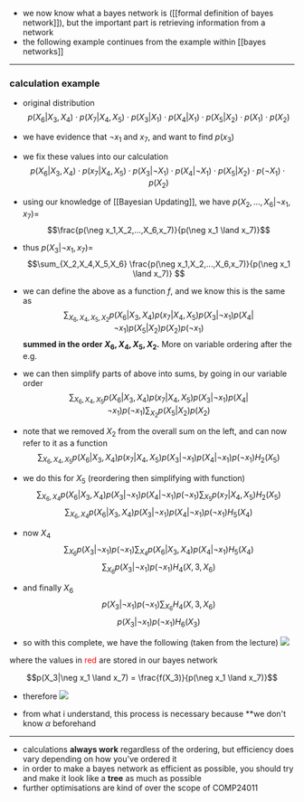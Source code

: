 - we now know what a bayes network is ([[formal definition of bayes network]]), but the important part is retrieving information from a network
- the following example continues from the example within [[bayes networks]]

***
### calculation example
- original distribution
$$ p(X_6|X_3,X_4) \cdot p(X_7|X_4,X_5) \cdot p(X_3|X_1) \cdot p(X_4|X_1) \cdot p(X_5 | X_2) \cdot p(X_1) \cdot p(X_2)$$
- we have evidence that $\neg x_1$ and $x_7$, and want to find $p(x_3)$
- we fix these values into our calculation
$$ p(X_6|X_3,X_4) \cdot p(x_7|X_4,X_5) \cdot p(X_3|\neg X_1) \cdot p(X_4|\neg X_1) \cdot p(X_5 | X_2) \cdot p(\neg X_1) \cdot p(X_2)$$

- using our knowledge of [[Bayesian Updating]], we have $p(X_2,...,X_6|\neg x_1, x_7) =$
$$\frac{p(\neg x_1,X_2,...,X_6,x_7)}{p(\neg x_1 \land x_7)}$$
- thus $p(X_3|\neg x_1, x_7) =$
$$\sum_{X_2,X_4,X_5,X_6} \frac{p(\neg x_1,X_2,...,X_6,x_7)}{p(\neg x_1 \land x_7)} $$
- we can define the above as a function $f$, and we know this is the same as
$$\sum_{X_6,X_4,X_5,X_2}p(X_6|X_3,X_4) p(x_7|X_4,X_5) p(X_3|\neg x_1) p(X_4|\neg x_1) p (X_5|X_2) p(X_2) p(\neg x_1)$$
**summed in the order $X_6, X_4, X_5, X_2$.** More on variable ordering after the e.g.

- we can then simplify parts of above into sums, by going in our variable order
  $$\sum_{X_6,X_4,X_5}p(X_6|X_3,X_4) p(x_7|X_4,X_5) p(X_3|\neg x_1) p(X_4|\neg x_1) p(\neg x_1) \sum_{X_2} p (X_5|X_2) p(X_2) $$
- note that we removed $X_2$ from the overall sum on the left, and can now refer to it as a function
 $$\sum_{X_6,X_4,X_5}p(X_6|X_3,X_4) p(x_7|X_4,X_5) p(X_3|\neg x_1) p(X_4|\neg x_1) p(\neg x_1) H_2(X_5) $$
- we do this for $X_5$ (reordering then simplifying with function)
  $$\sum_{X_6,X_4}p(X_6|X_3,X_4)  p(X_3|\neg x_1) p(X_4|\neg x_1) p(\neg x_1) \sum_{X_5} p(x_7|X_4,X_5) H_2(X_5)$$
   $$\sum_{X_6,X_4}p(X_6|X_3,X_4)  p(X_3|\neg x_1) p(X_4|\neg x_1) p(\neg x_1) H_5(X_4) $$
- now $X_4$
 $$\sum_{X_6}  p(X_3|\neg x_1)  p(\neg x_1) \sum_{X_4} p(X_6|X_3,X_4) p(X_4|\neg x_1) H_5(X_4) $$
  $$\sum_{X_6}  p(X_3|\neg x_1)  p(\neg x_1) H_4(X,3,X_6) $$
- and finally $X_6$
$$p(X_3|\neg x_1) p(\neg x_1)  \sum_{X_6} H_4(X,3,X_6) $$
$$p(X_3|\neg x_1) p(\neg x_1)  H_6(X_3)$$

- so with this complete, we have the following (taken from the lecture)
![](https://i.imgur.com/LgGrGYy.png)

where the values in <span style="color:red">red</span> are stored in our bayes network

$$p(X_3|\neg x_1 \land x_7) = \frac{f(X_3)}{p(\neg x_1 \land x_7)}$$
- therefore
![](https://i.imgur.com/BKRvMzo.png)


- from what i understand, this process is necessary because **we don't know $\alpha$ beforehand
***
- calculations **always work** regardless of the ordering, but efficiency does vary depending on how you've ordered it
- in order to make a bayes network as efficient as possible, you should try and make it look like a **tree** as much as possible
- further optimisations are kind of over the scope of COMP24011